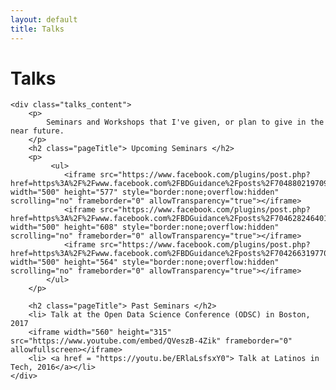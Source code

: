 ```yaml
---
layout: default
title: Talks
---
```



<div class='research'>
	<h1 class="pageTitle">Talks</h1>

	<div class="talks_content">
		<p>
			Seminars and Workshops that I've given, or plan to give in the near future.
		</p>
		<h2 class="pageTitle"> Upcoming Seminars </h2>
		<p>
			 <ul>
				<iframe src="https://www.facebook.com/plugins/post.php?href=https%3A%2F%2Fwww.facebook.com%2FBDGuidance%2Fposts%2F704880219709562&width=500" width="500" height="577" style="border:none;overflow:hidden" scrolling="no" frameborder="0" allowTransparency="true"></iframe>
				<iframe src="https://www.facebook.com/plugins/post.php?href=https%3A%2F%2Fwww.facebook.com%2FBDGuidance%2Fposts%2F704628246401426&width=500" width="500" height="608" style="border:none;overflow:hidden" scrolling="no" frameborder="0" allowTransparency="true"></iframe>
				<iframe src="https://www.facebook.com/plugins/post.php?href=https%3A%2F%2Fwww.facebook.com%2FBDGuidance%2Fposts%2F704266319770952&width=500" width="500" height="564" style="border:none;overflow:hidden" scrolling="no" frameborder="0" allowTransparency="true"></iframe>
			</ul>
		</p>

		<h2 class="pageTitle"> Past Seminars </h2>
		<li> Talk at the Open Data Science Conference (ODSC) in Boston, 2017
		<iframe width="560" height="315" src="https://www.youtube.com/embed/QVeszB-4Zik" frameborder="0" allowfullscreen></iframe>
		<li> <a href = "https://youtu.be/ERlaLsfsxY0"> Talk at Latinos in Tech, 2016</a></li>
	</div>
	
</div>
